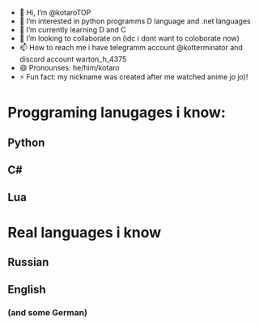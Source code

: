 - 👋 Hi, I’m @kotaroTOP
- 👀 I’m interested in python programms D language and .net languages
- 🌱 I’m currently learning D and C
- 💞️ I’m looking to collaborate on (idc i dont want to coloborate now)
- 📫 How to reach me i have telegramm account @kotterminator and discord account warton_h_4375
- 😄 Pronounses: he/him/kotaro
- ⚡ Fun fact: my nickname was created after me watched anime jo jo)!
# Proggraming lanugages i know:
## Python
## C#
## Lua
# Real languages i know
## Russian
## English
### (and some German)
<!---
kotaroTOP/kotaroTOP is a ✨ special ✨ repository because its `README.md` (this file) appears on your GitHub profile.
You can click the Preview link to take a look at your changes.
--->
